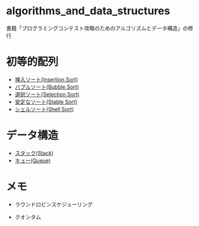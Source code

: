 # algorithms_and_data_structures
書籍「プログラミングコンテスト攻略のためのアルゴリズムとデータ構造」の修行

# 初等的配列
- [挿入ソート(Insertion Sort)](ALDS1_1_A_Insertion-Sort/main.cpp)
- [バブルソート(Bubble Sort)](ALDS1_2_A_Bubble-Sort/main.cpp)
- [選択ソート(Selection Sort)](ALDS1_2_B_Selection-Sort/main.cpp)
- [安定なソート(Stable Sort)](ALDS1_2_C_Stable-Sort/main.cpp)
- [シェルソート(Shell Sort)](ALDS1_2_D_Shell-Sort/main.cpp)

# データ構造
- [スタック(Stack)](ALDS1_3_A_Stack/main.cpp)
- [キュー(Queue)](ALDS1_3_B_Queue/main.cpp)

# メモ
  - ラウンドロビンスケジューリング
  
  - クオンタム
